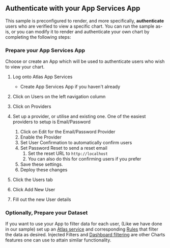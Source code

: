 ## Authenticate with your App Services App

This sample is preconfigured to render, and more specifically, **authenticate** users who are verified to view a specific chart. You can run the sample as-is, or you can modify it to render and authenticate your own chart by completing the following steps:

### Prepare your App Services App

Choose or create an App which will be used to authenticate users who wish to view your chart.

1. Log onto Atlas App Services

   - Create App Services App if you haven't already

2. Click on Users on the left navigation column

3. Click on Providers

4. Set up a provider, or utilise and existing one. One of the easiest providers to setup is Email/Password

   1. Click on Edit for the Email/Password Provider
   2. Enable the Provider
   3. Set User Confirmation to automatically confirm users
   4. Set Password Reset to send a reset email
      1. Set the reset URL to `http://localhost`
      2. You can also do this for confirming users if you prefer
   5. Save these settings.
   6. Deploy these changes

5. Click the Users tab
6. Click Add New User
7. Fill out the new User details

### Optionally, Prepare your Dataset

If you want to use your App to filter data for each user, (Like we have done in our sample) set up an [Atlas service](https://www.mongodb.com/cloud/atlas) and corresponding [Rules](https://www.mongodb.com/docs/atlas/app-services/mongodb/define-roles-and-permissions/) that filter the data as desired. Injected Filters and [Dashboard filtering](https://www.mongodb.com/blog/post/filter-your-dashboards-with-mongodb-charts) are other Charts features one can use to attain similar functionality.